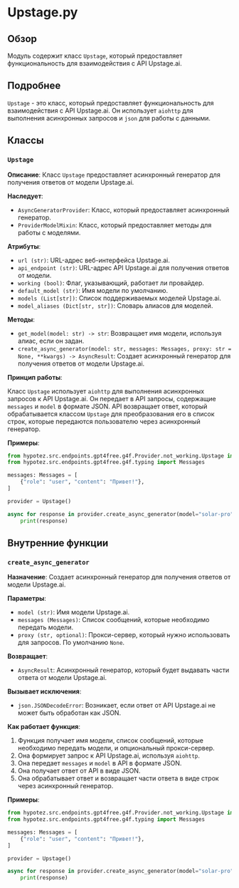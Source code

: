 # Upstage.py

## Обзор

Модуль содержит класс `Upstage`, который предоставляет функциональность для взаимодействия с API Upstage.ai. 

## Подробнее

`Upstage` - это класс, который предоставляет функциональность для взаимодействия с API Upstage.ai. Он использует `aiohttp` для выполнения асинхронных запросов и `json` для работы с данными.

## Классы

### `Upstage`

**Описание**: Класс `Upstage` предоставляет асинхронный генератор для получения ответов от модели Upstage.ai.

**Наследует**: 
 - `AsyncGeneratorProvider`: Класс, который предоставляет асинхронный генератор.
 - `ProviderModelMixin`: Класс, который предоставляет методы для работы с моделями.

**Атрибуты**:

- `url (str)`: URL-адрес веб-интерфейса Upstage.ai.
- `api_endpoint (str)`: URL-адрес API Upstage.ai для получения ответов от модели.
- `working (bool)`: Флаг, указывающий, работает ли провайдер.
- `default_model (str)`: Имя модели по умолчанию.
- `models (List[str])`: Список поддерживаемых моделей Upstage.ai.
- `model_aliases (Dict[str, str])`: Словарь алиасов для моделей.

**Методы**:

- `get_model(model: str) -> str`: Возвращает имя модели, используя алиас, если он задан.
- `create_async_generator(model: str, messages: Messages, proxy: str = None, **kwargs) -> AsyncResult`: Создает асинхронный генератор для получения ответов от модели Upstage.ai.

**Принцип работы**:

Класс `Upstage` использует `aiohttp` для выполнения асинхронных запросов к API Upstage.ai. Он передает в API запросы, содержащие `messages` и `model` в формате JSON. API возвращает ответ, который обрабатывается классом `Upstage` для преобразования его в список строк, которые передаются пользователю через асинхронный генератор.

**Примеры**:

```python
from hypotez.src.endpoints.gpt4free.g4f.Provider.not_working.Upstage import Upstage
from hypotez.src.endpoints.gpt4free.g4f.typing import Messages

messages: Messages = [
    {"role": "user", "content": "Привет!"},
]

provider = Upstage()

async for response in provider.create_async_generator(model="solar-pro", messages=messages):
    print(response)

```

## Внутренние функции

### `create_async_generator`

**Назначение**:  Создает асинхронный генератор для получения ответов от модели Upstage.ai.

**Параметры**:

- `model (str)`: Имя модели Upstage.ai.
- `messages (Messages)`: Список сообщений, которые необходимо передать модели.
- `proxy (str, optional)`: Прокси-сервер, который нужно использовать для запросов. По умолчанию `None`.

**Возвращает**:

- `AsyncResult`: Асинхронный генератор, который будет выдавать части ответа от модели Upstage.ai.

**Вызывает исключения**:

- `json.JSONDecodeError`: Возникает, если ответ от API Upstage.ai не может быть обработан как JSON.

**Как работает функция**:

1. Функция получает имя модели, список сообщений, которые необходимо передать модели, и опциональный прокси-сервер.
2. Она формирует запрос к API Upstage.ai, используя `aiohttp`.
3. Она передает `messages` и `model` в API в формате JSON.
4. Она получает ответ от API в виде JSON.
5. Она обрабатывает ответ и возвращает части ответа в виде строк через асинхронный генератор.

**Примеры**:

```python
from hypotez.src.endpoints.gpt4free.g4f.Provider.not_working.Upstage import Upstage
from hypotez.src.endpoints.gpt4free.g4f.typing import Messages

messages: Messages = [
    {"role": "user", "content": "Привет!"},
]

provider = Upstage()

async for response in provider.create_async_generator(model="solar-pro", messages=messages):
    print(response)

```